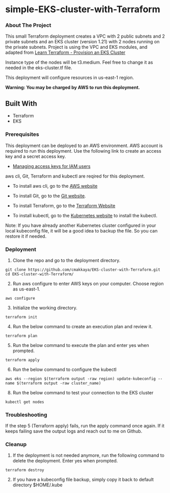 # simple-EKS-cluster-with-Terraform

### About The Project

This small Terraform deployment creates a VPC with 2 public subnets and 2 private subnets and an EKS cluster (version 1.21) with 2 nodes running on the private subnets. Project is using the VPC and EKS modules, and adapted from [Learn Terraform - Provision an EKS Cluster](https://github.com/cmakkaya/EKS-cluster-with-Terraform)

Instance type of the nodes will be t3.medium. Feel free to change it as needed in the eks-cluster.tf file.

This deployment will configure resources in us-east-1 region.

**Warning: You may be charged by AWS to run this deployment.**

## Built With

* Terraform
* EKS

### Prerequisites

This deployment can be deployed to an AWS environment. AWS account is required to run this deployment. Use the following link to create an access key and a secret access key.
- [Managing access keys for IAM users](https://docs.aws.amazon.com/IAM/latest/UserGuide/id_credentials_access-keys.html)

aws cli, Git, Terraform and kubectl are reqired for this deployment. 

- To install aws cli, go to the [AWS website](https://aws.amazon.com/cli/)

- To install Git, go to the [Git website](https://git-scm.com/downloads).

- To install Terraform, go to the [Terraform Website](https://learn.hashicorp.com/tutorials/terraform/install-cli)

- To install kubectl, go to the [Kubernetes website](https://kubernetes.io/docs/tasks/tools/) to install the kubectl.

Note: If you have already another Kubernetes cluster configured in your local kubeconfig file, it will be a good idea to backup the file. So you can restore it if needed.

### Deployment

1. Clone the repo and go to the deployment directory.

```
git clone https://github.com/cmakkaya/EKS-cluster-with-Terraform.git
cd EKS-cluster-with-Terraform/
```

2. Run aws configure to enter AWS keys on your computer. Choose region as us-east-1.

```
aws configure
```

3. Initialize the working directory.
```
terraform init
```

4. Run the below command to create an execution plan and review it.
```
terraform plan
```

5. Run the below command to execute the plan and enter yes when prompted.
```
terraform apply
```

6. Run the below command to configure the kubectl 
```
aws eks --region $(terraform output -raw region) update-kubeconfig --name $(terraform output -raw cluster_name)
```

8. Run the below command to test your connection to the EKS cluster
```
kubectl get nodes
```


### Troubleshooting

If the step 5 (Terraform apply) fails, run the apply command once again. If it keeps failing save the output logs and reach out to me on Github. 

### Cleanup
1. If the deployment is not needed anymore, run the following command to delete the deployment. Enter yes when prompted.

```
terraform destroy
```

2. If you have a kubeconfig file backup, simply copy it back to default directory $HOME/.kube
